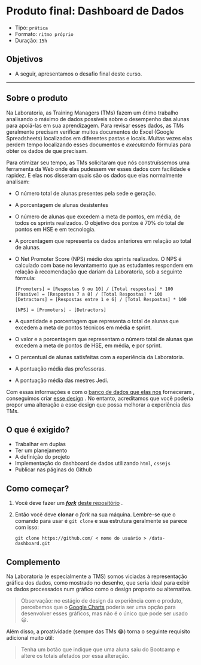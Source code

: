 # Produto final: Dashboard de Dados

* Tipo: `prática`
* Formato: `ritmo próprio`
* Duração: `15h`

## Objetivos

* A seguir, apresentamos o desafio final deste curso.

***

## Sobre o produto

Na Laboratoria, as Training Managers \(TMs\) fazem um ótimo trabalho analisando o máximo de dados possíveis sobre o desempenho das alunas para apoiá-las em sua aprendizagem. Para revisar esses dados, as TMs geralmente precisam verificar muitos documentos do Excel \(Google Spreadsheets\) localizados em diferentes pastas e locais. Muitas vezes elas perdem tempo localizando esses documentos e _executando_ fórmulas para obter os dados de que precisam.

Para otimizar seu tempo, as TMs solicitaram que nós construíssemos uma ferramenta da Web onde elas pudessem ver esses dados com facilidade e rapidez. E elas nos disseram quais são os dados que elas normalmente analisam:

* O número total de alunas presentes pela sede e geração.
* A porcentagem de alunas desistentes
* O número de alunas que excedem a meta de pontos, em média, de todos os sprints realizados. O objetivo dos pontos é 70% do total de pontos em HSE e em tecnologia.
* A porcentagem que representa os dados anteriores em relação ao total de alunas.
* O Net Promoter Score \(NPS\) médio dos sprints realizados. O NPS é calculado com base no levantamento que as estudantes respondem em relação à recomendação que dariam da Laboratoria, sob a seguinte fórmula:

  ```text
  [Promoters] = [Respostas 9 ou 10] / [Total respostas] * 100
  [Passive] = [Respostas 7 a 8] / [Total Respostas] * 100
  [Detractors] = [Respostas entre 1 e 6] / [Total Respostas] * 100

  [NPS] = [Promoters] - [Detractors]
  ```

* A quantidade e porcentagem que representa o total de alunas que excedem a meta de pontos técnicos em média e sprint.
* O valor e a porcentagem que representam o número total de alunas que excedem a meta de pontos de HSE, em média, e por sprint.
* O percentual de alunas satisfeitas com a experiência da Laboratoria.
* A pontuação média das professoras.
* A pontuação média das mestres Jedi.

Com essas informações e com o [banco de dados que elas nos](https://github.com/Laboratoria-learning/data-dashboard/blob/master/js/data.js) forneceram [,](https://github.com/Laboratoria-learning/data-dashboard/blob/master/js/data.js) conseguimos criar [esse design](https://marvelapp.com/104ejifg/) . No entanto, acreditamos que você poderia propor uma alteração a esse design que possa melhorar a experiência das TMs.

## O que é exigido?

* Trabalhar em duplas
* Ter um planejamento
* A definição do projeto
* Implementação do dashboard de dados utilizando `html`, `css`e`js`
* Publicar nas páginas do Github

## Como começar?

1. Você deve fazer um [_**fork**_](https://gist.github.com/ivandevp/1de47ae69a5e139a6622d78c882e1f74) [deste repositório](https://github.com/Laboratoria-learning/data-dashboard) .
2. Então você deve **clonar** o _fork_ na sua máquina. Lembre-se que o comando para usar é `git clone` e sua estrutura geralmente se parece com isso:

   ```text
   git clone https://github.com/ < nome do usuário > /data-dashboard.git
   ```

## Complemento

Na Laboratoria \(e especialmente a TMS\) somos viciadas à representação gráfica dos dados, como mostrado no desenho, que seria ideal para exibir os dados processados num gráfico como o design proposto ou alternativa.

> Observação: no estágio de design da experiência com o produto, percebemos que o [Google Charts](https://developers.google.com/chart/interactive/docs/quick_start) poderia ser uma opção para desenvolver esses gráficos, mas não é o único que pode ser usado😃.

Além disso, a proatividade \(sempre das TMs 😂\) torna o seguinte requisito adicional muito útil:

> Tenha um botão que indique que uma aluna saiu do Bootcamp e altere os totais afetados por essa alteração.

